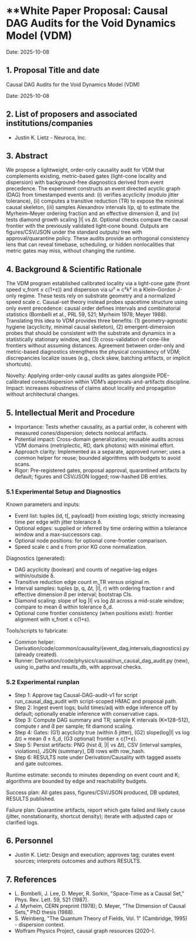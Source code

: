 # **White Paper Proposal: **Causal DAG Audits for the Void Dynamics Model (VDM)**

Date: 2025-10-08

## 1. Proposal Title and date

Causal DAG Audits for the Void Dynamics Model (VDM)

Date: 2025-10-08

## 2. List of proposers and associated institutions/companies

- Justin K. Lietz - Neuroca, Inc.

## 3. Abstract

We propose a lightweight, order-only causality audit for VDM that complements existing, metric-based gates (light-cone locality and dispersion) with background-free diagnostics derived from event precedence. The experiment constructs an event directed acyclic graph (DAG) from timestamped events and: (i) verifies acyclicity (modulo jitter tolerance), (ii) computes a transitive reduction (TR) to expose the minimal causal skeleton, (iii) samples Alexandrov intervals I(p, q) to estimate the Myrheim–Meyer ordering fraction and an effective dimension d̂, and (iv) tests diamond growth scaling |I| vs Δt. Optional checks compare the causal frontier with the previously validated light-cone bound. Outputs are figures/CSV/JSON under the standard outputs/ tree with approval/quarantine policy. These audits provide an orthogonal consistency lens that can reveal timebase, scheduling, or hidden nonlocalities that metric gates may miss, without changing the runtime.

## 4. Background & Scientific Rationale

The VDM program established calibrated locality via a light-cone gate (front speed v_front ≤ c(1+ε)) and dispersion via ω² ≈ c²k² in a Klein–Gordon J-only regime. These tests rely on substrate geometry and a normalized speed scale c. Causal-set theory instead probes spacetime structure using only event precedence: causal order defines intervals and combinatorial statistics (Bombelli et al., PRL 59, 521; Myrheim 1978; Meyer 1988). Translating this idea to VDM provides three benefits: (1) geometry-agnostic hygiene (acyclicity, minimal causal skeleton), (2) emergent-dimension probes that should be consistent with the substrate and dynamics in a statistically stationary window, and (3) cross-validation of cone-like frontiers without assuming distances. Agreement between order-only and metric-based diagnostics strengthens the physical consistency of VDM; discrepancies localize issues (e.g., clock skew, batching artifacts, or implicit shortcuts).

Novelty: Applying order-only causal audits as gates alongside PDE-calibrated cones/dispersion within VDM’s approvals-and-artifacts discipline. Impact: increases robustness of claims about locality and propagation without architectural changes.

## 5. Intellectual Merit and Procedure

- Importance: Tests whether causality, as a partial order, is coherent with measured cones/dispersion; detects nonlocal artifacts.
- Potential impact: Cross-domain generalization; reusable audits across VDM domains (metriplectic, RD, dark photons) with minimal effort.
- Approach clarity: Implemented as a separate, approved runner; uses a common helper for reuse; bounded algorithms with budgets to avoid scans.
- Rigor: Pre-registered gates, proposal approval, quarantined artifacts by default; figures and CSV/JSON logged; row-hashed DB entries.

### 5.1 Experimental Setup and Diagnostics

Known parameters and inputs:

- Event list: tuples (id, t[, payload]) from existing logs; strictly increasing time per edge with jitter tolerance δ.
- Optional edges: supplied or inferred by time ordering within a tolerance window and a max-successors cap.
- Optional node positions: for optional cone-frontier comparison.
- Speed scale c and ε from prior KG cone normalization.

Diagnostics (generated):

- DAG acyclicity (boolean) and counts of negative-lag edges within/outside δ.
- Transitive reduction edge count m_TR versus original m.
- Interval samples: tuples (p, q, Δt, |I|, r) with ordering fraction r and effective dimension d̂ per interval; bootstrap CIs.
- Diamond scaling: slope of log |I| vs log Δt across a mid-scale window; compare to mean d̂ within tolerance δ_d.
- Optional cone frontier consistency (when positions exist): frontier alignment with v_front ≤ c(1+ε).

Tools/scripts to fabricate:

- Common helper: Derivation/code/common/causality/{event_dag,intervals,diagnostics}.py (already created).
- Runner: Derivation/code/physics/causal/run_causal_dag_audit.py (new), using io_paths and results_db, with approval checks.

### 5.2 Experimental runplan

- Step 1: Approve tag Causal-DAG-audit-v1 for script run_causal_dag_audit with script-scoped HMAC and proposal path.
- Step 2: Ingest event logs; build times/adj with edge inference off by default; optionally enable inference with conservative caps.
- Step 3: Compute DAG summary and TR; sample K intervals (K≈128–512), compute r and d̂ per sample; fit diamond scaling.
- Step 4: Gates: (G1) acyclicity true (within δ jitter), (G2) slope(log|I| vs log Δt) ≈ mean d̂ ± δ_d, (G3 optional) frontier ≤ c(1+ε).
- Step 5: Persist artifacts: PNG (hist d̂, |I| vs Δt), CSV (interval samples, violations), JSON (summary), DB rows with row_hash.
- Step 6: RESULTS note under Derivation/Causality with tagged assets and gate outcomes.

Runtime estimate: seconds to minutes depending on event count and K; algorithms are bounded by edge and reachability budgets.

Success plan: All gates pass, figures/CSV/JSON produced, DB updated, RESULTS published.

Failure plan: Quarantine artifacts, report which gate failed and likely cause (jitter, nonstationarity, shortcut density); iterate with adjusted caps or clarified logs.

## 6. Personnel

- Justin K. Lietz: Design and execution; approves tag; curates event sources; interprets outcomes and authors RESULTS.

## 7. References

- L. Bombelli, J. Lee, D. Meyer, R. Sorkin, "Space-Time as a Causal Set," Phys. Rev. Lett. 59, 521 (1987).
- J. Myrheim, CERN preprint (1978); D. Meyer, "The Dimension of Causal Sets," PhD thesis (1988).
- S. Weinberg, "The Quantum Theory of Fields, Vol. 1" (Cambridge, 1995) - dispersion context.
- Wolfram Physics Project, causal graph resources (2020–).
